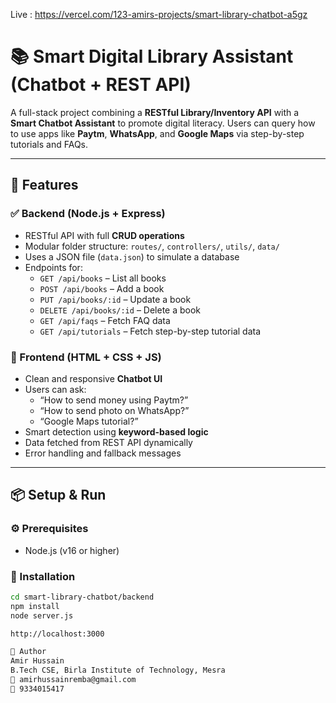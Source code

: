 Live : https://vercel.com/123-amirs-projects/smart-library-chatbot-a5gz
# 📚 Smart Digital Library Assistant (Chatbot + REST API)

A full-stack project combining a **RESTful Library/Inventory API** with a **Smart Chatbot Assistant** to promote digital literacy. Users can query how to use apps like **Paytm**, **WhatsApp**, and **Google Maps** via step-by-step tutorials and FAQs.

---

## 🚀 Features

### ✅ Backend (Node.js + Express)
- RESTful API with full **CRUD operations**
- Modular folder structure: `routes/`, `controllers/`, `utils/`, `data/`
- Uses a JSON file (`data.json`) to simulate a database
- Endpoints for:
  - `GET /api/books` – List all books
  - `POST /api/books` – Add a book
  - `PUT /api/books/:id` – Update a book
  - `DELETE /api/books/:id` – Delete a book
  - `GET /api/faqs` – Fetch FAQ data
  - `GET /api/tutorials` – Fetch step-by-step tutorial data

### 💬 Frontend (HTML + CSS + JS)
- Clean and responsive **Chatbot UI**
- Users can ask:
  - “How to send money using Paytm?”
  - “How to send photo on WhatsApp?”
  - “Google Maps tutorial?”
- Smart detection using **keyword-based logic**
- Data fetched from REST API dynamically
- Error handling and fallback messages

---

## 📦 Setup & Run

### ⚙️ Prerequisites
- Node.js (v16 or higher)

### 🔧 Installation

```bash
cd smart-library-chatbot/backend
npm install
node server.js

http://localhost:3000

📝 Author
Amir Hussain
B.Tech CSE, Birla Institute of Technology, Mesra
📧 amirhussainremba@gmail.com
📱 9334015417
